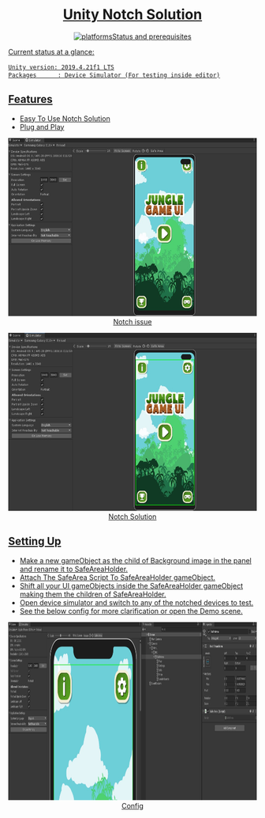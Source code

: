 <h1 align="center" style="border-bottom: none;">
  <a href="https://github.com/MohitSethi99/UnityNotchSolution/">Unity Notch Solution</a>
</h1>

<p align="center">
  <a href=""><img alt="platforms" src="https://img.shields.io/badge/platform-Unity-blue?style=flat-square%22/></a>
  <br/>
</p>

Thanks for checking out the project!

> This framework will remain `Open Source`

## Status and prerequisites

Current status at a glance:
```
Unity version: 2019.4.21f1 LTS
Packages	  : Device Simulator (For testing inside editor)
```


## Features

- Easy To Use Notch Solution
- Plug and Play

<p align="center">
    <img height="360" src="Documentation/NotchIssue.jpg" alt="NotchIssue" />
    <br>
    Notch issue
</p>

<p align="center">
    <img height="360" src="Documentation/NotchSolution.jpg" alt="NotchSolution" />
    <br>
    Notch Solution
</p>


## Setting Up

- Make a new gameObject as the child of Background image in the panel and rename it to SafeAreaHolder.
- Attach The SafeArea Script To SafeAreaHolder gameObject.
- Shift all your UI gameObjects inside the SafeAreaHolder gameObject making them the children of SafeAreaHolder.
- Open device simulator and switch to any of the notched devices to test.
- See the below config for more clarification or open the Demo scene.

<p align="center">
    <img height="360" src="Documentation/Config.jpg" alt="Config" />
    <br>
    Config
</p>
